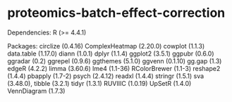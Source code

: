 # proteomics-batch-effect-correction
Dependencies:
R (>= 4.4.1)

Packages:
circlize (0.4.16)
ComplexHeatmap (2.20.0)
cowplot (1.1.3)
data.table (1.17.0)
diann (1.0.1)
dplyr (1.1.4)
ggplot2 (3.5.1)
ggpubr (0.6.0)
ggradar (0.2)
ggrepel (0.9.6)
ggthemes (5.1.0)
ggvenn (0.1.10)
gg.gap (1.3)
edgeR (4.2.2)
limma (3.60.6)
lme4 (1.1-36)
RColorBrewer (1.1-3)
reshape2 (1.4.4)
pbapply (1.7-2)
psych (2.4.12)
readxl (1.4.4)
stringr (1.5.1)
sva (3.48.0),
tibble (3.2.1)
tidyr (1.3.1)
RUVIIIC (1.0.19)
UpSetR (1.4.0)
VennDiagram (1.7.3)

